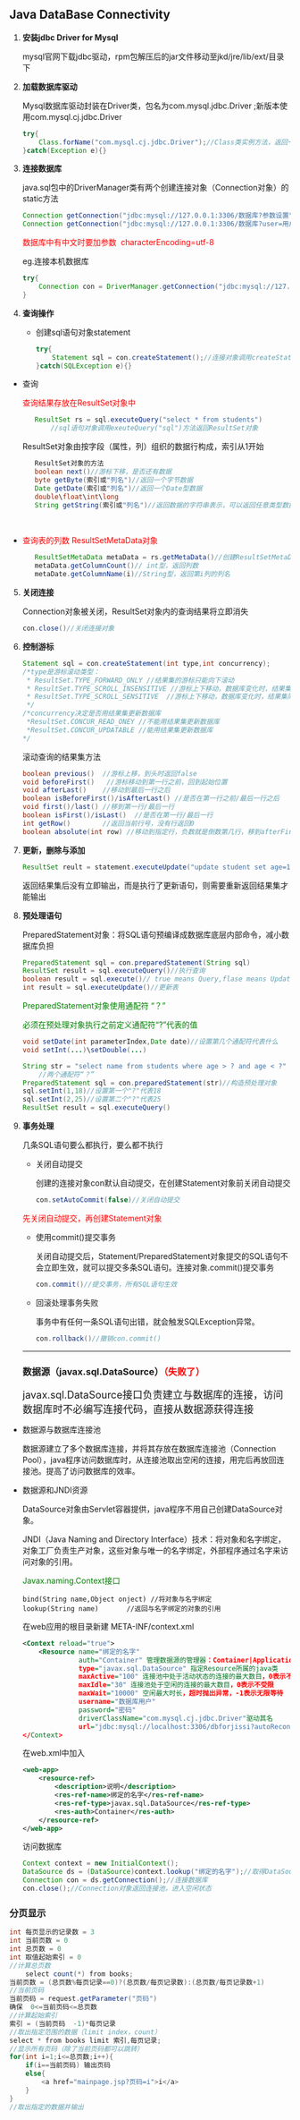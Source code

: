 ## Java DataBase Connectivity

1. **安装jdbc Driver for Mysql**

   mysql官网下载jdbc驱动，rpm包解压后的jar文件移动至jkd/jre/lib/ext/目录下

2. **加载数据库驱动**

   Mysql数据库驱动封装在Driver类，包名为com.mysql.jdbc.Driver  ;新版本使用com.mysql.cj.jdbc.Driver

   ```java
   try{
       Class.forName("com.mysql.cj.jdbc.Driver");//Class类实例方法，返回一个与类有关的对象
   }catch(Exception e){}
   ```

3. **连接数据库**

   java.sql包中的DriverManager类有两个创建连接对象（Connection对象）的static方法

   ```java
   Connection getConnection("jdbc:mysql://127.0.0.1:3306/数据库?参数设置","用户","密码")
   Connection getConnection("jdbc:mysql://127.0.0.1:3306/数据库?user=用户&password=密码&参数设置")
   ```

   <font color="red">数据库中有中文时要加参数  characterEncoding=utf-8</font>

   eg.连接本机数据库

   ```java
   try{
       Connection con = DriverManager.getConnection("jdbc:mysql://127.0.0.1:3306/dbforjissi?user=jissi&password=jissi&useSSL=true")
   }
   ```

   

4. **查询操作**

   * 创建sql语句对象statement

     ```java
     try{
         Statement sql = con.createStatement();//连接对象调用createStatement方法返回语句对象
     }catch(SQLException e){}
     ```
     
* 查询
  
  <font color="red">查询结果存放在ResultSet对象中</font>
  
  ```java
     ResultSet rs = sql.executeQuery("select * from students")
         //sql语句对象调用exeuteQuery("sql")方法返回ResultSet对象
  ```
  
  ResultSet对象由按字段（属性，列）组织的数据行构成，索引从1开始
  
  ```java
     ResultSet对象的方法
     boolean next()//游标下移，是否还有数据
     byte getByte(索引或"列名")//返回一个字节数据
     Date getDate(索引或"列名")//返回一个Date型数据
     double\float\int\long
     String getString(索引或"列名")//返回数据的字符串表示，可以返回任意类型数据
  ```
  

​    

* <font color="red">查询表的列数 ResultSetMetaData对象   </font>
  
  ```java
     ResultSetMetaData metaData = rs.getMetaData()//创建ResultSetMetaData对象
     metaData.getColumnCount()// int型，返回列数
     metaDate.getColumnName(i)//String型，返回第i列的列名
  ```
  
  
  

  
5. **关闭连接**

   Connection对象被关闭，ResultSet对象内的查询结果将立即消失

   ```java
   con.close()//关闭连接对象
   ```

6. **控制游标**

   ```java
   Statement sql = con.createStatement(int type,int concurrency);
   /*type是游标滚动类型：
    * ResultSet.TYPE_FORWARD_ONLY //结果集的游标只能向下滚动
    * ResultSet.TYPE_SCROLL_INSENSITIVE //游标上下移动，数据库变化时，结果集不变
    * ResultSet.TYPE_SCROLL_SENSITIVE  //游标上下移动，数据库变化时，结果集同步更新
    */
   /*concurrency决定是否用结果集更新数据库
    *ResultSet.CONCUR_READ_ONEY //不能用结果集更新数据库
    *ResultSet.CONCUR_UPDATABLE //能用结果集更新数据库
   */
   ```

   滚动查询的结果集方法

   ```java
   boolean previous()  //游标上移，到头时返回false
   void beforeFirst()   //游标移动到第一行之前，回到起始位置
   void afterLast()    //移动到最后一行之后
   boolean isBeforeFirst()/isAfterLast() //是否在第一行之前/最后一行之后
   void first()/last() //移到第一行/最后一行
   boolean isFirst()/isLast()  //是否在第一行/最后一行
   int getRow()        //返回当前行号，没有行返回0
   boolean absolute(int row) //移动到指定行，负数就是倒数第几行，移到afterFirst或afterLast处时返回flase
   ```

   

7. **更新，删除与添加**

   ```java
   ResultSet reult = statement.executeUpdate("update student set age=10 where name='888'")
   ```

   返回结果集后没有立即输出，而是执行了更新语句，则需要重新返回结果集才能输出

8. **预处理语句**

   PreparedStatement对象：将SQL语句预编译成数据库底层内部命令，减小数据库负担

   ```java
   PreparedStatement sql = con.preparedStatement(String sql)
   ResultSet result = sql.executeQuery()//执行查询
   boolean result = sql.execute()// true means Query,flase means Update
   int result = sql.executeUpdate()//更新表
   ```

   <font color="green">PreparedStatement对象使用通配符 “？”</font>

   <font color="green">必须在预处理对象执行之前定义通配符“?”代表的值</font>

   ```java
   void setDate(int parameterIndex,Date date)//设置第几个通配符代表什么
   void setInt(...)\setDouble(...) 
   ```

   

   ```java
   String str = "select name from students where age > ? and age < ?"
       //两个通配符“？”
   PreparedStatement sql = con.preparedStatement(str)//构造预处理对象
   sql.setInt(1,18)//设置第一个"?"代表18
   sql.setInt(2,25)//设置第二个"?"代表25
   ResultSet result = sql.executeQuery()
   ```

   

9. **事务处理**

   几条SQL语句要么都执行，要么都不执行

   * 关闭自动提交

     创建的连接对象con默认自动提交，在创建Statement对象前关闭自动提交

     ```java
     con.setAutoCommit(false)//关闭自动提交
     ```

   <font color="red">先关闭自动提交，再创建Statement对象</font>

   * 使用commit()提交事务

     关闭自动提交后，Statement/PreparedStatement对象提交的SQL语句不会立即生效，就可以提交多条SQL语句。连接对象.commit()提交事务

     ```java
     con.commit()//提交事务，所有SQL语句生效
     ```

   * 回滚处理事务失败

     事务中有任何一条SQL语句出错，就会触发SQLException异常。

     ```java
     con.rollback()//撤销con.commit()
     ```

   ---
   
   ### 数据源（javax.sql.DataSource）<font color="red">（失败了）</font>
   
   <font size=4>javax.sql.DataSource接口负责建立与数据库的连接，访问数据库时不必编写连接代码，直接从数据源获得连接</font>

* 数据源与数据库连接池

  数据源建立了多个数据库连接，并将其存放在数据库连接池（Connection Pool），java程序访问数据库时，从连接池取出空闲的连接，用完后再放回连接池。提高了访问数据库的效率。

* 数据源和JNDI资源

  DataSource对象由Servlet容器提供，java程序不用自己创建DataSource对象。

  JNDI（Java Naming and Directory Interface）技术：将对象和名字绑定，对象工厂负责生产对象，这些对象与唯一的名字绑定，外部程序通过名字来访问对象的引用。

  <font color="green">Javax.naming.Context接口</font>

  ````
  bind(String name,Object onject) //将对象与名字绑定
  lookup(String name)		//返回与名字绑定的对象的引用
  ````

  在web应用的根目录新建 META-INF/context.xml

  ```xml
  <Context reload="true">
      <Resource name="绑定的名字" 
                auth="Container" 管理数据源的管理器：Container|Application 由容器/web应用 创建和管理Sesource
                type="javax.sql.DataSource" 指定Resource所属的java类
                maxActive="100" 连接池中处于活动状态的连接的最大数目，0表示不受限
                maxIdle="30" 连接池处于空闲的连接的最大数目，0表示不受限
                maxWait="10000" 空闲最大时长，超时抛出异常，-1表示无限等待
                username="数据库用户"
                password="密码"
                driverClassName="com.mysql.cj.jdbc.Driver"驱动其名
                url="jdbc:mysql://localhost:3306/dbforjissi?autoReconnect=true"
  </Context>
  ```

  在web.xml中加入<resource-ref>

  ```xml
  <web-app>
      <resource-ref>
          <description>说明</description>
          <res-ref-name>绑定的名字</res-ref-name>
          <res-ref-type>javax.sql.DataSource</res-ref-type>
          <res-auth>Container</res-auth>
      </resource-ref>
  </web-app>
  ```

  访问数据库

  ```java
  Context context = new InitialContext();
  DataSource ds = (DataSource)context.lookup("绑定的名字");//取得DataSource对象的引用
  Connection con = ds.getConnection();//连接数据库
  con.close();//Connection对象返回连接池，进入空闲状态
  
  ```

### 分页显示

```java
int 每页显示的记录数 = 3
int 当前页数 = 0
int 总页数 = 0
int 取值起始索引 = 0
//计算总页数
    select count(*) from books;
当前页数 = (总页数%每页记录==0)?(总页数/每页记录数):(总页数/每页记录数+1)
//当前页码
当前页码 = request.getParameter("页码")
确保  0<=当前页码<=总页数
//计算起始索引
索引 = (当前页码  -1)*每页记录
//取出指定范围的数据（limit index，count）
select * from books limit 索引,每页记录;
//显示所有页码（除了当前页码都可以跳转）
for(int i=1;i<=总页数;i++){
    if(i==当前页码) 输出页码
    else{
        <a href="mainpage.jsp?页码=i">i</a>
    }
}
//取出指定的数据并输出
```

